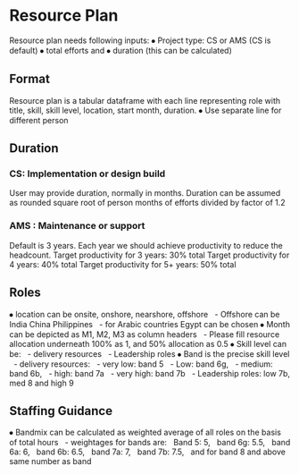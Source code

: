 # Resource Plan

Resource plan needs following inputs:
⦁	Project type: CS or AMS (CS is default)
⦁	total efforts and
⦁	duration (this can be calculated)

## Format

Resource plan is a tabular dataframe with each line representing role with title, skill, skill level, location, start month, duration.
⦁	Use separate line for different person


## Duration

### CS: Implementation or design build

User may provide duration, normally in months.
Duration can be assumed as rounded square root of person months of efforts divided by factor of 1.2

### AMS : Maintenance or support

Default is 3 years. Each year we should achieve productivity to reduce the headcount.
Target productivity for 3 years: 30% total
Target productivity for 4 years: 40% total
Target productivity for 5+ years: 50% total

## Roles

⦁	location can be onsite, onshore, nearshore, offshore
 	- Offshore can be India China Philippines
 	- for Arabic countries Egypt can be chosen
⦁	Month can be depicted as M1, M2, M3 as column headers
 	- Please fill resource allocation underneath 100% as 1, and 50% allocation as 0.5
⦁	Skill level can be:
  - delivery resources
  - Leadership roles
⦁	Band is the precise skill level
  - delivery resources:
 	- very low: band 5
 	- Low: band 6g,
 	- medium: band 6b,
 	- high: band 7a
 	- very high: band 7b
  - Leadership roles: low 7b, med 8 and high 9

## Staffing Guidance
⦁	Bandmix can be calculated as weighted average of all roles on the basis of total hours
  - weightages for bands are:
 	Band 5: 5,
 	band 6g: 5.5,
 	band 6a: 6,
 	band 6b: 6.5,
 	band 7a: 7,
 	band 7b: 7.5,
 	and for band 8 and above same number as band